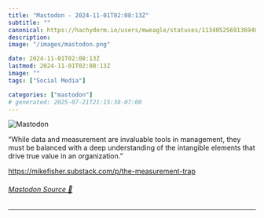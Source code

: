 ```yaml
---
title: "Mastodon - 2024-11-01T02:08:13Z"
subtitle: ""
canonical: https://hachyderm.io/users/mweagle/statuses/113405256913694079
description:
image: "/images/mastodon.png"

date: 2024-11-01T02:08:13Z
lastmod: 2024-11-01T02:08:13Z
image: ""
tags: ["Social Media"]

categories: ["mastodon"]
# generated: 2025-07-21T21:15:38-07:00
---
```

![Mastodon](/images/mastodon.png)

<p>“While data and measurement are invaluable tools in management, they must be balanced with a deep understanding of the intangible elements that drive true value in an organization.”</p><p><a href="https://mikefisher.substack.com/p/the-measurement-trap" target="_blank" rel="nofollow noopener noreferrer" translate="no"><span class="invisible">https://</span><span class="ellipsis">mikefisher.substack.com/p/the-</span><span class="invisible">measurement-trap</span></a></p>


###### [Mastodon Source 🐘](https://hachyderm.io/@mweagle/113405256913694079)

___
